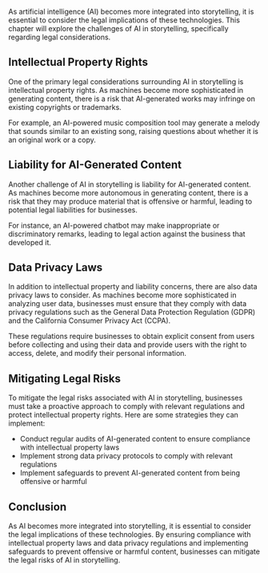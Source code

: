 
As artificial intelligence (AI) becomes more integrated into storytelling, it is essential to consider the legal implications of these technologies. This chapter will explore the challenges of AI in storytelling, specifically regarding legal considerations.

Intellectual Property Rights
----------------------------

One of the primary legal considerations surrounding AI in storytelling is intellectual property rights. As machines become more sophisticated in generating content, there is a risk that AI-generated works may infringe on existing copyrights or trademarks.

For example, an AI-powered music composition tool may generate a melody that sounds similar to an existing song, raising questions about whether it is an original work or a copy.

Liability for AI-Generated Content
----------------------------------

Another challenge of AI in storytelling is liability for AI-generated content. As machines become more autonomous in generating content, there is a risk that they may produce material that is offensive or harmful, leading to potential legal liabilities for businesses.

For instance, an AI-powered chatbot may make inappropriate or discriminatory remarks, leading to legal action against the business that developed it.

Data Privacy Laws
-----------------

In addition to intellectual property and liability concerns, there are also data privacy laws to consider. As machines become more sophisticated in analyzing user data, businesses must ensure that they comply with data privacy regulations such as the General Data Protection Regulation (GDPR) and the California Consumer Privacy Act (CCPA).

These regulations require businesses to obtain explicit consent from users before collecting and using their data and provide users with the right to access, delete, and modify their personal information.

Mitigating Legal Risks
----------------------

To mitigate the legal risks associated with AI in storytelling, businesses must take a proactive approach to comply with relevant regulations and protect intellectual property rights. Here are some strategies they can implement:

* Conduct regular audits of AI-generated content to ensure compliance with intellectual property laws
* Implement strong data privacy protocols to comply with relevant regulations
* Implement safeguards to prevent AI-generated content from being offensive or harmful

Conclusion
----------

As AI becomes more integrated into storytelling, it is essential to consider the legal implications of these technologies. By ensuring compliance with intellectual property laws and data privacy regulations and implementing safeguards to prevent offensive or harmful content, businesses can mitigate the legal risks of AI in storytelling.
